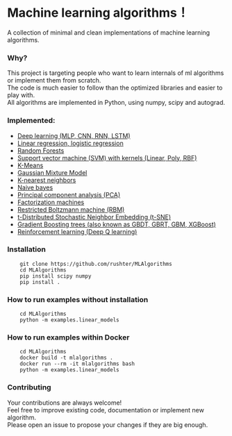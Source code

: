 # Machine learning algorithms！
A collection of minimal and clean implementations of machine learning algorithms.

### Why?
This project is targeting people who want to learn internals of ml algorithms or implement them from scratch.  
The code is much easier to follow than the optimized libraries and easier to play with.  
All algorithms are implemented in Python, using numpy, scipy and autograd.  

### Implemented:
* [Deep learning (MLP, CNN, RNN, LSTM)](mla/neuralnet)
* [Linear regression, logistic regression](mla/linear_models.py)
* [Random Forests](mla/ensemble/random_forest.py)
* [Support vector machine (SVM) with kernels (Linear, Poly, RBF)](mla/svm)
* [K-Means](mla/kmeans.py)
* [Gaussian Mixture Model](mla/gaussian_mixture.py)
* [K-nearest neighbors](mla/knn.py)
* [Naive bayes](mla/naive_bayes.py)
* [Principal component analysis (PCA)](mla/pca.py)
* [Factorization machines](mla/fm.py)
* [Restricted Boltzmann machine (RBM)](mla/rbm.py)
* [t-Distributed Stochastic Neighbor Embedding (t-SNE)](mla/tsne.py)
* [Gradient Boosting trees (also known as GBDT, GBRT, GBM, XGBoost)](mla/ensemble/gbm.py)
* [Reinforcement learning (Deep Q learning)](mla/rl)


### Installation
        git clone https://github.com/rushter/MLAlgorithms
        cd MLAlgorithms
        pip install scipy numpy
        pip install .

### How to run examples without installation
        cd MLAlgorithms
        python -m examples.linear_models

### How to run examples within Docker
        cd MLAlgorithms
        docker build -t mlalgorithms .
        docker run --rm -it mlalgorithms bash
        python -m examples.linear_models

### Contributing

Your contributions are always welcome!  
Feel free to improve existing code, documentation or implement new algorithm.  
Please open an issue to propose your changes if they are big enough.  
